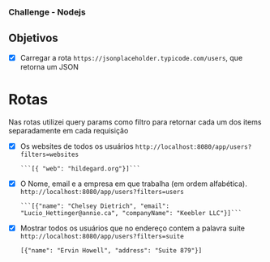 ### Challenge - Nodejs

## Objetivos

- [x] Carregar a rota `https://jsonplaceholder.typicode.com/users`, que retorna um JSON 

# Rotas
Nas rotas utilizei query params como filtro para retornar cada um dos items separadamente em cada requisição 

- [x] Os websites de todos os usuários `http://localhost:8080/app/users?filters=websites`

      ```[{ "web": "hildegard.org"}]```

- [x] O Nome, email e a empresa em que trabalha (em ordem alfabética). `http://localhost:8080/app/users?filters=users`

      ```[{"name": "Chelsey Dietrich", "email": "Lucio_Hettinger@annie.ca", "companyName": "Keebler LLC"}]```

- [x] Mostrar todos os usuários que no endereço contem a palavra suite `http://localhost:8080/app/users?filters=suite`

  ```[{"name": "Ervin Howell", "address": "Suite 879"}]```